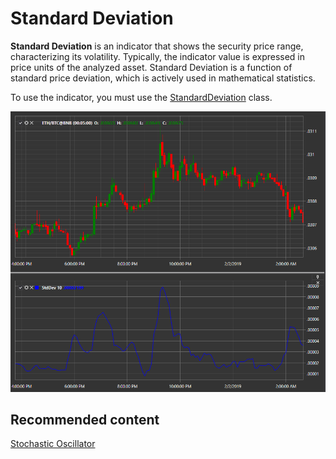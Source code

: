 # Standard Deviation

**Standard Deviation** is an indicator that shows the security price range, characterizing its volatility. Typically, the indicator value is expressed in price units of the analyzed asset. Standard Deviation is a function of standard price deviation, which is actively used in mathematical statistics. 

To use the indicator, you must use the [StandardDeviation](xref:StockSharp.Algo.Indicators.StandardDeviation) class. 

![IndicatorStandardDeviation](../../../../images/indicatorstandarddeviation.png)

## Recommended content

[Stochastic Oscillator](stochastic_oscillator.md)
